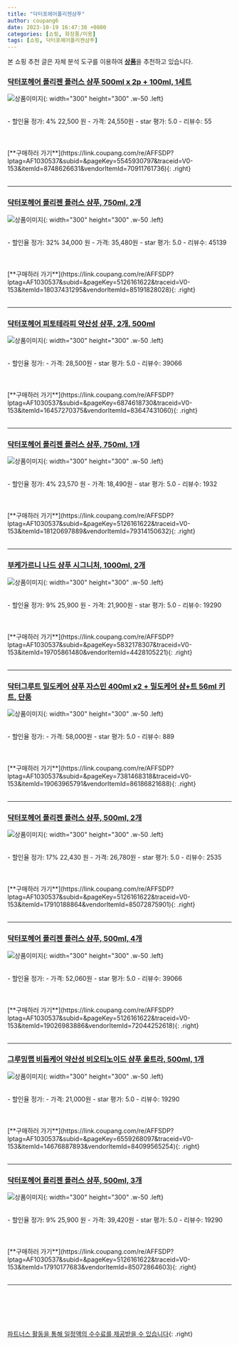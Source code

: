 ```yaml
---
title: "닥터포헤어폴리젠샴푸"
author: coupang6
date: 2023-10-19 16:47:38 +0800
categories: [쇼핑, 화장품/미용]
tags: [쇼핑, 닥터포헤어폴리젠샴푸]
---
```


본 쇼핑 추천 글은 자체 분석 도구를 이용하여 [**상품**](https://link.coupang.com/a/bao1ui)을 추천하고 있습니다.

### [닥터포헤어 폴리젠 플러스 샴푸 500ml x 2p + 100ml, 1세트](https://link.coupang.com/re/AFFSDP?lptag=AF1030537&subid=&pageKey=5545930797&traceid=V0-153&itemId=8748626631&vendorItemId=70911761736)

![상품이미지](https://thumbnail10.coupangcdn.com/thumbnails/remote/230x230ex/image/retail/images/5648955220559239-1e1084f1-2624-449d-aac2-b7d2f2334dbd.jpg){: width="300" height="300" .w-50 .left}


<br>
- 할인율 정가: 4%  22,500   원
- 가격: 24,550원
- star 평가: 5.0
- 리뷰수: 55
<br>
<br>
<br>
<br>
[**구매하러 가기**](https://link.coupang.com/re/AFFSDP?lptag=AF1030537&subid=&pageKey=5545930797&traceid=V0-153&itemId=8748626631&vendorItemId=70911761736){: .right}
<br>
<br>

---

### [닥터포헤어 폴리젠 플러스 샴푸, 750ml, 2개](https://link.coupang.com/re/AFFSDP?lptag=AF1030537&subid=&pageKey=5126161622&traceid=V0-153&itemId=18037431295&vendorItemId=85191828028)

![상품이미지](https://thumbnail10.coupangcdn.com/thumbnails/remote/230x230ex/image/retail/images/ba5c9e61-4673-4f1e-a798-29a462c156f86562742981742272866.png){: width="300" height="300" .w-50 .left}


<br>
- 할인율 정가: 32%  34,000   원
- 가격: 35,480원
- star 평가: 5.0
- 리뷰수: 45139
<br>
<br>
<br>
<br>
[**구매하러 가기**](https://link.coupang.com/re/AFFSDP?lptag=AF1030537&subid=&pageKey=5126161622&traceid=V0-153&itemId=18037431295&vendorItemId=85191828028){: .right}
<br>
<br>

---

### [닥터포헤어 피토테라피 약산성 샴푸, 2개, 500ml](https://link.coupang.com/re/AFFSDP?lptag=AF1030537&subid=&pageKey=6874618730&traceid=V0-153&itemId=16457270375&vendorItemId=83647431060)

![상품이미지](https://thumbnail6.coupangcdn.com/thumbnails/remote/230x230ex/image/retail/images/4697661424196554-bb175af9-d061-4b49-adc4-5a82e823926a.jpg){: width="300" height="300" .w-50 .left}


<br>
- 할인율 정가: 
- 가격: 28,500원
- star 평가: 5.0
- 리뷰수: 39066
<br>
<br>
<br>
<br>
[**구매하러 가기**](https://link.coupang.com/re/AFFSDP?lptag=AF1030537&subid=&pageKey=6874618730&traceid=V0-153&itemId=16457270375&vendorItemId=83647431060){: .right}
<br>
<br>

---

### [닥터포헤어 폴리젠 플러스 샴푸, 750ml, 1개](https://link.coupang.com/re/AFFSDP?lptag=AF1030537&subid=&pageKey=5126161622&traceid=V0-153&itemId=18120697889&vendorItemId=79314150632)

![상품이미지](https://thumbnail8.coupangcdn.com/thumbnails/remote/230x230ex/image/retail/images/4694762697915130-0a7d36f3-97fd-4dcf-a563-6936d21eaa3e.jpg){: width="300" height="300" .w-50 .left}


<br>
- 할인율 정가: 4%  23,570   원
- 가격: 18,490원
- star 평가: 5.0
- 리뷰수: 1932
<br>
<br>
<br>
<br>
[**구매하러 가기**](https://link.coupang.com/re/AFFSDP?lptag=AF1030537&subid=&pageKey=5126161622&traceid=V0-153&itemId=18120697889&vendorItemId=79314150632){: .right}
<br>
<br>

---

### [부케가르니 나드 샴푸 시그니처, 1000ml, 2개](https://link.coupang.com/re/AFFSDP?lptag=AF1030537&subid=&pageKey=5832178307&traceid=V0-153&itemId=19705861480&vendorItemId=4428105221)

![상품이미지](https://thumbnail8.coupangcdn.com/thumbnails/remote/230x230ex/image/retail/images/2414591403012493-36bddce4-9c59-4e2d-8b89-52f7edb1c9d9.jpg){: width="300" height="300" .w-50 .left}


<br>
- 할인율 정가: 9%  25,900   원
- 가격: 21,900원
- star 평가: 5.0
- 리뷰수: 19290
<br>
<br>
<br>
<br>
[**구매하러 가기**](https://link.coupang.com/re/AFFSDP?lptag=AF1030537&subid=&pageKey=5832178307&traceid=V0-153&itemId=19705861480&vendorItemId=4428105221){: .right}
<br>
<br>

---

### [닥터그루트 밀도케어 샴푸 자스민 400ml x2 + 밀도케어 샴+트 56ml 키트, 단품](https://link.coupang.com/re/AFFSDP?lptag=AF1030537&subid=&pageKey=7381468318&traceid=V0-153&itemId=19063965791&vendorItemId=86186821688)

![상품이미지](https://thumbnail9.coupangcdn.com/thumbnails/remote/230x230ex/image/vendor_inventory/829b/9fd953234cf520814aeb66407b3078960436dde0968736c8e5e3591cb966.jpg){: width="300" height="300" .w-50 .left}


<br>
- 할인율 정가: 
- 가격: 58,000원
- star 평가: 5.0
- 리뷰수: 889
<br>
<br>
<br>
<br>
[**구매하러 가기**](https://link.coupang.com/re/AFFSDP?lptag=AF1030537&subid=&pageKey=7381468318&traceid=V0-153&itemId=19063965791&vendorItemId=86186821688){: .right}
<br>
<br>

---

### [닥터포헤어 폴리젠 플러스 샴푸, 500ml, 2개](https://link.coupang.com/re/AFFSDP?lptag=AF1030537&subid=&pageKey=5126161622&traceid=V0-153&itemId=17910188864&vendorItemId=85072875901)

![상품이미지](https://thumbnail8.coupangcdn.com/thumbnails/remote/230x230ex/image/retail/images/715358625824645-ae0eca40-eb7d-41ee-9f57-99d3af8624e9.jpg){: width="300" height="300" .w-50 .left}


<br>
- 할인율 정가: 17%  22,430   원
- 가격: 26,780원
- star 평가: 5.0
- 리뷰수: 2535
<br>
<br>
<br>
<br>
[**구매하러 가기**](https://link.coupang.com/re/AFFSDP?lptag=AF1030537&subid=&pageKey=5126161622&traceid=V0-153&itemId=17910188864&vendorItemId=85072875901){: .right}
<br>
<br>

---

### [닥터포헤어 폴리젠 플러스 샴푸, 500ml, 4개](https://link.coupang.com/re/AFFSDP?lptag=AF1030537&subid=&pageKey=5126161622&traceid=V0-153&itemId=19026983886&vendorItemId=72044252618)

![상품이미지](https://thumbnail6.coupangcdn.com/thumbnails/remote/230x230ex/image/retail/images/4695218134127642-69aced95-6f70-4ccc-bb66-4cbaca0b286e.jpg){: width="300" height="300" .w-50 .left}


<br>
- 할인율 정가: 
- 가격: 52,060원
- star 평가: 5.0
- 리뷰수: 39066
<br>
<br>
<br>
<br>
[**구매하러 가기**](https://link.coupang.com/re/AFFSDP?lptag=AF1030537&subid=&pageKey=5126161622&traceid=V0-153&itemId=19026983886&vendorItemId=72044252618){: .right}
<br>
<br>

---

### [그루밍랩 비듬케어 약산성 비오티노이드 샴푸 울트라, 500ml, 1개](https://link.coupang.com/re/AFFSDP?lptag=AF1030537&subid=&pageKey=6559268097&traceid=V0-153&itemId=14676887893&vendorItemId=84099565254)

![상품이미지](https://thumbnail10.coupangcdn.com/thumbnails/remote/230x230ex/image/retail/images/4947151206058961-402f6704-acbc-4d89-8325-431766414fa3.jpg){: width="300" height="300" .w-50 .left}


<br>
- 할인율 정가: 
- 가격: 21,000원
- star 평가: 5.0
- 리뷰수: 19290
<br>
<br>
<br>
<br>
[**구매하러 가기**](https://link.coupang.com/re/AFFSDP?lptag=AF1030537&subid=&pageKey=6559268097&traceid=V0-153&itemId=14676887893&vendorItemId=84099565254){: .right}
<br>
<br>

---

### [닥터포헤어 폴리젠 플러스 샴푸, 500ml, 3개](https://link.coupang.com/re/AFFSDP?lptag=AF1030537&subid=&pageKey=5126161622&traceid=V0-153&itemId=17910177683&vendorItemId=85072864603)

![상품이미지](https://thumbnail6.coupangcdn.com/thumbnails/remote/230x230ex/image/retail/images/1673165682703831-739f4827-a75f-48bb-a5ba-f29ac297ec61.jpg){: width="300" height="300" .w-50 .left}


<br>
- 할인율 정가: 9%  25,900   원
- 가격: 39,420원
- star 평가: 5.0
- 리뷰수: 19290
<br>
<br>
<br>
<br>
[**구매하러 가기**](https://link.coupang.com/re/AFFSDP?lptag=AF1030537&subid=&pageKey=5126161622&traceid=V0-153&itemId=17910177683&vendorItemId=85072864603){: .right}
<br>
<br>

---
<br><br><br><br><br> [파트너스 활동을 통해 일정액의 수수료를 제공받을 수 있습니다](https://link.coupang.com/a/bao1ui){: .right}